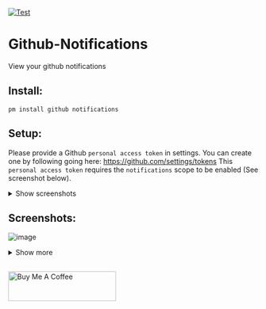 [![Test](https://github.com/Garulf/Github-Notifications/actions/workflows/test.yml/badge.svg)](https://github.com/Garulf/Github-Notifications/actions/workflows/test.yml)
# Github-Notifications
View your github notifications

## Install:

```
pm install github notifications
```

## Setup:

Please provide a Github `personal access token` in settings.
You can create one by following going here: https://github.com/settings/tokens
This `personal access token` requires the `notifications` scope to be enabled (See screenshot below).

<details>
<summary>Show screenshots</summary>
 
![image](https://user-images.githubusercontent.com/535299/149201391-8eaf058d-2733-4b65-8d0f-462534050c7e.png)
</details>

## Screenshots:
![image](https://user-images.githubusercontent.com/535299/149201625-58642aa8-9414-45d8-b0ec-5e6524e0691c.png)
<details>
<summary>Show more</summary>
 
![image](https://user-images.githubusercontent.com/535299/149201666-73a29701-22c7-48fc-96e2-fbbbf617cc16.png)
</details>



##
<a href="https://www.buymeacoffee.com/garulf" target="_blank"><img src="https://cdn.buymeacoffee.com/buttons/v2/default-green.png" alt="Buy Me A Coffee" style="height: 60px !important;width: 217px !important;" ></a>
